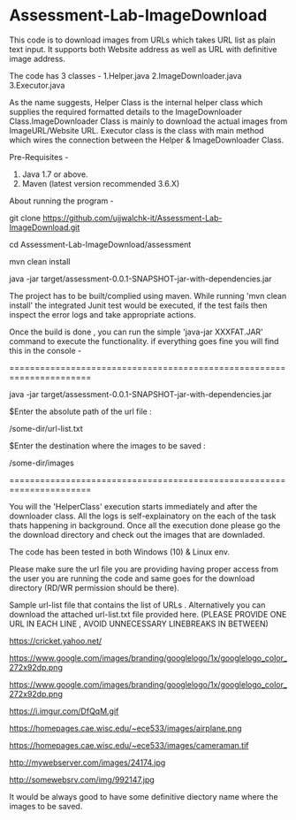 # Assessment-Lab-ImageDownload
This code is to download images from URLs which takes URL list as plain text input. It supports both Website address as well as URL with definitive image address.

The code has 3 classes -
  1.Helper.java
  2.ImageDownloader.java
  3.Executor.java
  
 As the name suggests, Helper Class is the internal helper class which supplies the required formatted details to the ImageDownloader Class.ImageDownloader Class is mainly to download the actual images from ImageURL/Website URL. Executor class is the class with main method which wires the connection between the Helper  & ImageDownloader Class.
 
 Pre-Requisites -
   1. Java 1.7 or above.
   2. Maven (latest version recommended 3.6.X)
   
About running the program -

  git clone https://github.com/ujjwalchk-it/Assessment-Lab-ImageDownload.git
  
  cd Assessment-Lab-ImageDownload/assessment
  
  mvn clean install
  
  java -jar target/assessment-0.0.1-SNAPSHOT-jar-with-dependencies.jar 
  
The project has to be built/complied using maven. While running 'mvn clean install' the integrated Junit test would be executed, if the test fails then inspect the error logs and take appropriate actions. 

Once the build is done , you can run the simple 'java-jar XXXFAT.JAR' command to execute the functionality. 
if everything goes fine you will find this in the console -

======================================================================

 java -jar target/assessment-0.0.1-SNAPSHOT-jar-with-dependencies.jar
 
 $Enter the absolute path of the url file :
 
 /some-dir/url-list.txt
 
 $Enter the destination where the images to be saved : 
 
 /some-dir/images

====================================================================== 
 
You will the 'HelperClass' execution starts immediately and after the downloader class. All the logs is self-explainatory on the each of the task thats happening in background. Once all the execution done please go the the download directory and check out the images that are downladed.

The code has been tested in both Windows (10) & Linux env.

Please make sure the url file you are providing having proper access from the user you are running the code and same goes for the download directory (RD/WR permission should be there).

Sample url-list file that contains the list of URLs . Alternatively you can download the attached url-list.txt file provided here.
(PLEASE PROVIDE ONE URL IN EACH LINE , AVOID UNNECESSARY LINEBREAKS IN BETWEEN)



https://cricket.yahoo.net/

https://www.google.com/images/branding/googlelogo/1x/googlelogo_color_272x92dp.png

https://www.google.com/images/branding/googlelogo/1x/googlelogo_color_272x92dp.png

https://i.imgur.com/DfQqM.gif

https://homepages.cae.wisc.edu/~ece533/images/airplane.png

https://homepages.cae.wisc.edu/~ece533/images/cameraman.tif

http://mywebserver.com/images/24174.jpg

http://somewebsrv.com/img/992147.jpg

It would be always good to have some definitive diectory name where the images to be saved.
